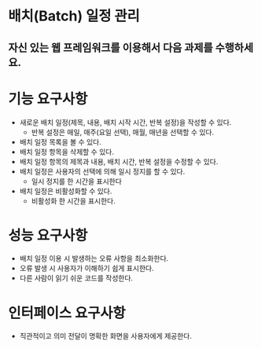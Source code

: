 # 배치(Batch) 일정 관리

## 자신 있는 웹 프레임워크를 이용해서 다음 과제를 수행하세요.

# 기능 요구사항
 - 새로운 배치 일정(제목, 내용, 배치 시작 시간, 반복 설정)을 작성할 수 있다.
   * 반복 설정은 매일, 매주(요일 선택), 매월, 매년을 선택할 수 있다.
 - 배치 일정 목록을 볼 수 있다.
 - 배치 일정 항목을 삭제할 수 있다.
 - 배치 일정 항목의 제목과 내용, 배치 시간, 반복 설정을 수정할 수 있다.
 - 배치 일정은 사용자의 선택에 의해 일시 정지를 할 수 있다.
   * 일시 정지를 한 시간을 표시한다
 - 배치 일정은 비활성화할 수 있다.
   * 비활성화 한 시간을 표시한다.


# 성능 요구사항
 - 배치 일정 이용 시 발생하는 오류 사항을 최소화한다.
 - 오류 발생 시 사용자가 이해하기 쉽게 표시한다.
 - 다른 사람이 읽기 쉬운 코드를 작성한다.


# 인터페이스 요구사항
 - 직관적이고 의미 전달이 명확한 화면을 사용자에게 제공한다.
